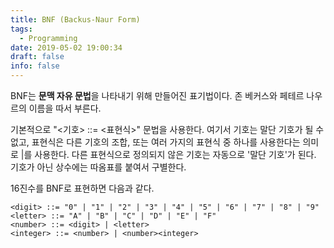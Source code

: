 ```yaml
---
title: BNF (Backus-Naur Form)
tags:
  - Programming
date: 2019-05-02 19:00:34
draft: false
info: false
---
```


BNF는 **문맥 자유 문법**을 나타내기 위해 만들어진 표기법이다. 존 베커스와 페테르 나우르의 이름을 따서 부른다.

기본적으로 "<기호> ::= <표현식>" 문법을 사용한다.
여기서 기호는 말단 기호가 될 수 없고, 표현식은 다른 기호의 조합, 또는 여러 가지의 표현식 중 하나를 사용한다는 의미로 |를 사용한다. 다른 표현식으로 정의되지 않은 기호는 자동으로 '말단 기호'가 된다. 기호가 아닌 상수에는 따옴표를 붙여서 구별한다.

16진수를 BNF로 표현하면 다음과 같다.

    <digit> ::= "0" | "1" | "2" | "3" | "4" | "5" | "6" | "7" | "8" | "9"
    <letter> ::= "A" | "B" | "C" | "D" | "E" | "F"
    <number> ::= <digit> | <letter>
    <integer> ::= <number> | <number><integer>